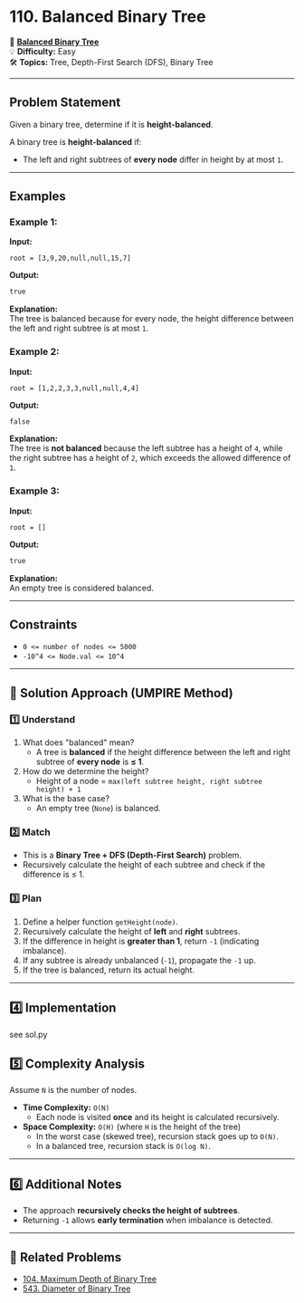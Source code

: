 # 110. Balanced Binary Tree

🔗 **[Balanced Binary Tree](https://leetcode.com/problems/balanced-binary-tree/)**  
💡 **Difficulty:** Easy  
🛠 **Topics:** Tree, Depth-First Search (DFS), Binary Tree  

---

## Problem Statement

Given a binary tree, determine if it is **height-balanced**.

A binary tree is **height-balanced** if:
- The left and right subtrees of **every node** differ in height by at most `1`.

---

## Examples

### Example 1:
**Input:**  
```
root = [3,9,20,null,null,15,7]
```
**Output:**  
```python
true
```
**Explanation:**  
The tree is balanced because for every node, the height difference between the left and right subtree is at most `1`.

### Example 2:
**Input:**  
```
root = [1,2,2,3,3,null,null,4,4]
```
**Output:**  
```python
false
```
**Explanation:**  
The tree is **not balanced** because the left subtree has a height of `4`, while the right subtree has a height of `2`, which exceeds the allowed difference of `1`.

### Example 3:
**Input:**  
```
root = []
```
**Output:**  
```python
true
```
**Explanation:**  
An empty tree is considered balanced.

---

## Constraints
- `0 <= number of nodes <= 5000`
- `-10^4 <= Node.val <= 10^4`

---

## 🚀 Solution Approach (UMPIRE Method)

### 1️⃣ Understand
1. What does "balanced" mean?  
   - A tree is **balanced** if the height difference between the left and right subtree of **every node** is **≤ 1**.
2. How do we determine the height?  
   - Height of a node = `max(left subtree height, right subtree height) + 1`
3. What is the base case?  
   - An empty tree (`None`) is balanced.

### 2️⃣ Match
- This is a **Binary Tree + DFS (Depth-First Search)** problem.
- Recursively calculate the height of each subtree and check if the difference is ≤ 1.

### 3️⃣ Plan
1. Define a helper function `getHeight(node)`.
2. Recursively calculate the height of **left** and **right** subtrees.
3. If the difference in height is **greater than 1**, return `-1` (indicating imbalance).
4. If any subtree is already unbalanced (`-1`), propagate the `-1` up.
5. If the tree is balanced, return its actual height.

---

## 4️⃣ Implementation
see sol.py

## 5️⃣ Complexity Analysis
Assume `N` is the number of nodes.

- **Time Complexity:** `O(N)`  
  - Each node is visited **once** and its height is calculated recursively.
- **Space Complexity:** `O(H)` (where `H` is the height of the tree)  
  - In the worst case (skewed tree), recursion stack goes up to `O(N)`.  
  - In a balanced tree, recursion stack is `O(log N)`.

---

## 6️⃣ Additional Notes
- The approach **recursively checks the height of subtrees**.
- Returning `-1` allows **early termination** when imbalance is detected.

---

## 📝 Related Problems
- [104. Maximum Depth of Binary Tree](https://leetcode.com/problems/maximum-depth-of-binary-tree/)
- [543. Diameter of Binary Tree](https://leetcode.com/problems/diameter-of-binary-tree/)
